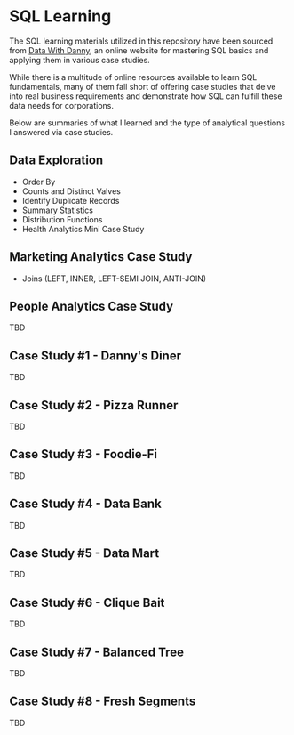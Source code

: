 # SQL Learning

The SQL learning materials utilized in this repository have been sourced from [Data With Danny](https://www.datawithdanny.com/), an online website for mastering SQL basics and applying them in various case studies. 

While there is a multitude of online resources available to learn SQL fundamentals, many of them fall short of offering case studies that delve into real business requirements and demonstrate how SQL can fulfill these data needs for corporations.

Below are summaries of what I learned and the type of analytical questions I answered via case studies.

## Data Exploration
- Order By
- Counts and Distinct Valves
- Identify Duplicate Records
- Summary Statistics
- Distribution Functions
- Health Analytics Mini Case Study

## Marketing Analytics Case Study
- Joins (LEFT, INNER, LEFT-SEMI JOIN, ANTI-JOIN)


## People Analytics Case Study

TBD

## Case Study #1 - Danny's Diner
TBD

## Case Study #2 - Pizza Runner
TBD

## Case Study #3 - Foodie-Fi
TBD

## Case Study #4 - Data Bank
TBD

## Case Study #5 - Data Mart
TBD

## Case Study #6 - Clique Bait
TBD

## Case Study #7 - Balanced Tree
TBD

## Case Study #8 - Fresh Segments
TBD